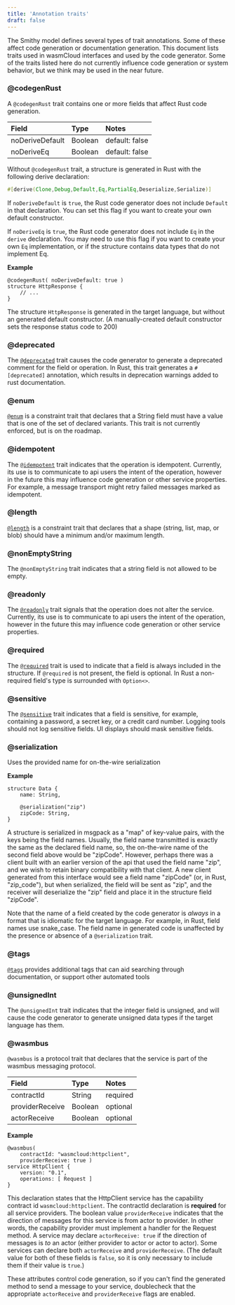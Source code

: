 ```yaml
---
title: 'Annotation traits'
draft: false
---
```


The Smithy model defines several types of trait annotations. Some of these affect code generation or documentation generation. This document lists traits used in wasmCloud interfaces and used by the code generator. Some of the traits listed here do not currently influence code generation or system behavior, but we think may be used in the near future.

### @codegenRust

A `@codegenRust` trait contains one or more fields that affect Rust code generation.

| Field           | Type    | Notes          |
| :-------------- | :------ | :------------- |
| noDeriveDefault | Boolean | default: false |
| noDeriveEq      | Boolean | default: false |

Without `@codegenRust` trait, a structure is generated in Rust with the following derive declaration:

```rust
#[derive(Clone,Debug,Default,Eq,PartialEq,Deserialize,Serialize)]
```

If `noDeriveDefault` is `true`, the Rust code generator does not include `Default` in that declaration. You can set this flag if you want to create your own default constructor.

If `noDeriveEq` is `true`, the Rust code generator does not include `Eq` in the `derive` declaration. You may need to use this flag if you want to create your own `Eq` implementation, or if the structure contains data types that do not implement Eq.

**Example**

```
@codegenRust( noDeriveDefault: true )
structure HttpResponse {
    // ...
}
```

The structure `HttpResponse` is generated in the target language, but without an generated default constructor. (A manually-created default constructor sets the response status code to 200)

### @deprecated

The [`@deprecated`](https://awslabs.github.io/smithy/1.0/spec/core/documentation-traits.html#deprecated-trait) trait causes the code generator to generate a deprecated comment for the field or operation. In Rust, this trait generates a `#[deprecated]` annotation, which results in deprecation warnings added to rust documentation.

### @enum

[`@enum`](https://awslabs.github.io/smithy/1.0/spec/core/constraint-traits.html#enum-trait) is a constraint trait that declares that a String field must have a value that is one of the set of declared variants. This trait is not currently enforced, but is on the roadmap.

### @idempotent

The [`@idempotent`](https://awslabs.github.io/smithy/1.0/spec/core/behavior-traits.html#idempotent-trait) trait indicates that the operation is idempotent. Currently, its use is to communicate to api users the intent of the operation, however in the future this may influence code generation or other service properties. For example, a message transport might retry failed messages marked as idempotent.

### @length

[`@length`](https://awslabs.github.io/smithy/1.0/spec/core/constraint-traits.html#length-trait) is a constraint trait that declares that a shape (string, list, map, or blob) should have a minimum and/or maximum length.

### @nonEmptyString

The `@nonEmptyString` trait indicates that a string field is not allowed to be empty.

### @readonly

The [`@readonly`](https://awslabs.github.io/smithy/1.0/spec/core/behavior-traits.html#readonly-trait) trait signals that the operation does not alter the service. Currently, its use is to communicate to api users the intent of the operation, however in the future this may influence code generation or other service properties.

### @required

The [`@required`](https://awslabs.github.io/smithy/1.0/spec/core/constraint-traits.html#required-trait) trait is used to indicate that a field is always included in the structure. If `@required` is not present, the field is optional. In Rust a non-required field's type is surrounded with `Option<>`.

### @sensitive

The [`@sensitive`](https://awslabs.github.io/smithy/1.0/spec/core/documentation-traits.html#sensitive-trait) trait indicates that a field is sensitive, for example, containing a password, a secret key, or a credit card number. Logging tools should not log sensitive fields. UI displays should mask sensitive fields.

### @serialization

Uses the provided name for on-the-wire serialization

**Example**

```
structure Data {
    name: String,

    @serialization("zip")
    zipCode: String,
}
```

A structure is serialized in msgpack as a "map" of key-value pairs, with the keys being the field names. Usually, the field name transmitted is exactly the same as the declared field name, so, the on-the-wire name of the second field above would be "zipCode". However, perhaps there was a client built with an earlier version of the api that used the field name "zip", and we wish to retain binary compatibility with that client. A new client generated from this interface would see a field name "zipCode" (or, in Rust, "zip_code"), but when serialized, the field will be sent as "zip", and the receiver will deserialize the "zip" field and place it in the structure field "zipCode".

Note that the name of a field created by the code generator is _always_ in a format that is idiomatic for the target language. For example, in Rust, field names use snake_case. The field name in generated code is unaffected by the presence or absence of a `@serialization` trait.

### @tags

[`@tags`](https://awslabs.github.io/smithy/1.0/spec/core/documentation-traits.html#tags-trait) provides additional tags that can aid searching through documentation, or support other automated tools

### @unsignedInt

The `@unsignedInt` trait indicates that the integer field is unsigned, and will cause the code generator to generate unsigned data types if the target language has them.

### @wasmbus

`@wasmbus` is a protocol trait that declares that the service is part of the wasmbus messaging protocol.

| Field           | Type    | Notes    |
| :-------------- | :------ | :------- |
| contractId      | String  | required |
| providerReceive | Boolean | optional |
| actorReceive    | Boolean | optional |

**Example**

```
@wasmbus(
    contractId: "wasmcloud:httpclient",
    providerReceive: true )
service HttpClient {
    version: "0.1",
    operations: [ Request ]
}

```

This declaration states that the HttpClient service has the capability contract id `wasmcloud:httpclient`. The contractId declaration is **required** for all service providers. The boolean value `providerReceive` indicates that the direction of messages for this service is from actor to provider. In other words, the capability provider must implement a handler for the Request method. A service may declare `actorReceive: true` if the direction of messages is _to_ an actor (either provider to actor or actor to actor). Some services can declare both `actorReceive` and `providerReceive`. (The default value for both of these fields is `false`, so it is only necessary to include them if their value is `true`.)

These attributes control code generation, so if you can't find the generated method to send a message to your service, doublecheck that the appropriate `actorReceive` and `providerReceive` flags are enabled.
